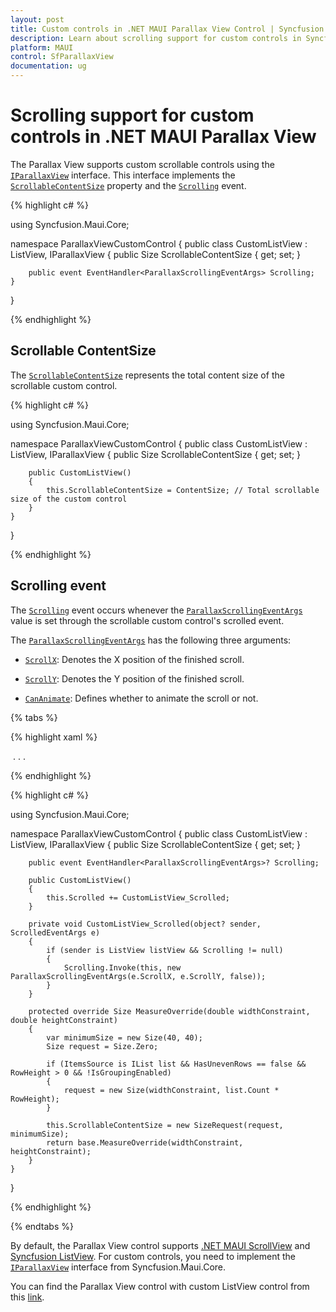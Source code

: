```yaml
---
layout: post
title: Custom controls in .NET MAUI Parallax View Control | Syncfusion
description: Learn about scrolling support for custom controls in Syncfusion® .NET MAUI Parallax View (SfParallaxView) control and more.
platform: MAUI
control: SfParallaxView
documentation: ug
---
```


# Scrolling support for custom controls in .NET MAUI Parallax View

The Parallax View supports custom scrollable controls using the [`IParallaxView`](https://help.syncfusion.com/cr/maui/Syncfusion.Maui.Core.IParallaxView.html) interface. This interface implements the [`ScrollableContentSize`](https://help.syncfusion.com/cr/maui/Syncfusion.Maui.Core.IParallaxView.html#Syncfusion_Maui_Core_IParallaxView_ScrollableContentSize) property and the [`Scrolling`](https://help.syncfusion.com/cr/maui/Syncfusion.Maui.Core.IParallaxView.html#Syncfusion_Maui_Core_IParallaxView_Scrolling) event.

{% highlight c# %}

using Syncfusion.Maui.Core;

namespace ParallaxViewCustomControl
{
    public class CustomListView : ListView, IParallaxView
    {
        public Size ScrollableContentSize { get; set; }

        public event EventHandler<ParallaxScrollingEventArgs> Scrolling;
    }
}

{% endhighlight %}

## Scrollable ContentSize

The [`ScrollableContentSize`](https://help.syncfusion.com/cr/maui/Syncfusion.Maui.Core.IParallaxView.html#Syncfusion_Maui_Core_IParallaxView_ScrollableContentSize) represents the total content size of the scrollable custom control.

{% highlight c# %}

using Syncfusion.Maui.Core;

namespace ParallaxViewCustomControl
{
    public class CustomListView : ListView, IParallaxView
    {
        public Size ScrollableContentSize { get; set; }

        public CustomListView()
        {
            this.ScrollableContentSize = ContentSize; // Total scrollable size of the custom control
        }
    }
}

{% endhighlight %}

## Scrolling event

The [`Scrolling`](https://help.syncfusion.com/cr/maui/Syncfusion.Maui.Core.IParallaxView.html#Syncfusion_Maui_Core_IParallaxView_Scrolling) event occurs whenever the [`ParallaxScrollingEventArgs`](https://help.syncfusion.com/cr/maui/Syncfusion.Maui.Core.ParallaxScrollingEventArgs.html) value is set through the scrollable custom control's scrolled event.

The [`ParallaxScrollingEventArgs`](https://help.syncfusion.com/cr/maui/Syncfusion.Maui.Core.ParallaxScrollingEventArgs.html) has the following three arguments:

* [`ScrollX`](https://help.syncfusion.com/cr/maui/Syncfusion.Maui.Core.ParallaxScrollingEventArgs.html#Syncfusion_Maui_Core_ParallaxScrollingEventArgs_ScrollX): Denotes the X position of the finished scroll.

* [`ScrollY`](https://help.syncfusion.com/cr/maui/Syncfusion.Maui.Core.ParallaxScrollingEventArgs.html#Syncfusion_Maui_Core_ParallaxScrollingEventArgs_ScrollY): Denotes the Y position of the finished scroll.

* [`CanAnimate`](https://help.syncfusion.com/cr/maui/Syncfusion.Maui.Core.ParallaxScrollingEventArgs.html#Syncfusion_Maui_Core_ParallaxScrollingEventArgs_CanAnimate): Defines whether to animate the scroll or not.

{% tabs %}

{% highlight xaml %}

<Grid>
    <parallax:SfParallaxView Source="{x:Reference Name=listView}" x:Name="parallaxview">
        <parallax:SfParallaxView.Content>
            <Image x:Name="image" Source="{Binding Image}" BackgroundColor="Transparent" HorizontalOptions="Fill" VerticalOptions="Fill" Aspect="AspectFill" />
        </parallax:SfParallaxView.Content>
    </parallax:SfParallaxView>
    <local:CustomListView x:Name="listView">
        . . .
    </local:CustomListView>
</Grid>

{% endhighlight %}

{% highlight c# %}

using Syncfusion.Maui.Core;

namespace ParallaxViewCustomControl
{
    public class CustomListView : ListView, IParallaxView
    {
        public Size ScrollableContentSize { get; set; }

        public event EventHandler<ParallaxScrollingEventArgs>? Scrolling;

        public CustomListView()
        {
            this.Scrolled += CustomListView_Scrolled;
        }

        private void CustomListView_Scrolled(object? sender, ScrolledEventArgs e)
        {
            if (sender is ListView listView && Scrolling != null)
            {
                Scrolling.Invoke(this, new ParallaxScrollingEventArgs(e.ScrollX, e.ScrollY, false));
            }
        }

        protected override Size MeasureOverride(double widthConstraint, double heightConstraint)
        {
            var minimumSize = new Size(40, 40);
            Size request = Size.Zero;

            if (ItemsSource is IList list && HasUnevenRows == false && RowHeight > 0 && !IsGroupingEnabled)
            {
                request = new Size(widthConstraint, list.Count * RowHeight);
            }

            this.ScrollableContentSize = new SizeRequest(request, minimumSize);
            return base.MeasureOverride(widthConstraint, heightConstraint);
        }
    }
}

{% endhighlight %}

{% endtabs %}

By default, the Parallax View control supports [.NET MAUI ScrollView](https://learn.microsoft.com/en-us/dotnet/maui/user-interface/controls/scrollview) and [Syncfusion ListView](https://help.syncfusion.com/cr/maui/Syncfusion.Maui.ListView.SfListView.html). For custom controls, you need to implement the [`IParallaxView`](https://help.syncfusion.com/cr/maui/Syncfusion.Maui.Core.IParallaxView.html) interface from Syncfusion.Maui.Core.

You can find the Parallax View control with custom ListView control from this [link](https://github.com/SyncfusionExamples/MAUI-Parallax-View-Sample-Demos).